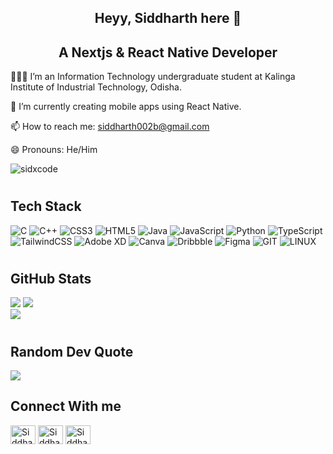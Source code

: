 <h2 align = "center"> Heyy, Siddharth here 👋 </h2>

<h2 align = "center"> A Nextjs & React Native Developer </h2>

👨🏻‍💻 I’m an Information Technology undergraduate student at Kalinga Institute of Industrial Technology, Odisha. 

🔭 I’m currently creating mobile apps using React Native.

📫 How to reach me: siddharth002b@gmail.com

😄 Pronouns: He/Him

<p align="left"> <img src="https://komarev.com/ghpvc/?username=sidxcode&label=Profile%20views&color=0e75b6&style=flat" alt="sidxcode" /> </p>

# <h2>Tech Stack</h2>
![C](https://img.shields.io/badge/c-%2300599C.svg?style=for-the-badge&logo=c&logoColor=white) ![C++](https://img.shields.io/badge/c++-%2300599C.svg?style=for-the-badge&logo=c%2B%2B&logoColor=white) ![CSS3](https://img.shields.io/badge/css3-%231572B6.svg?style=for-the-badge&logo=css3&logoColor=white) ![HTML5](https://img.shields.io/badge/html5-%23E34F26.svg?style=for-the-badge&logo=html5&logoColor=white) ![Java](https://img.shields.io/badge/java-%23ED8B00.svg?style=for-the-badge&logo=java&logoColor=white) ![JavaScript](https://img.shields.io/badge/javascript-%23323330.svg?style=for-the-badge&logo=javascript&logoColor=%23F7DF1E) ![Python](https://img.shields.io/badge/python-3670A0?style=for-the-badge&logo=python&logoColor=ffdd54) ![TypeScript](https://img.shields.io/badge/typescript-%23007ACC.svg?style=for-the-badge&logo=typescript&logoColor=white) ![TailwindCSS](https://img.shields.io/badge/tailwindcss-%2338B2AC.svg?style=for-the-badge&logo=tailwind-css&logoColor=white) ![Adobe XD](https://img.shields.io/badge/Adobe%20XD-470137?style=for-the-badge&logo=Adobe%20XD&logoColor=#FF61F6) ![Canva](https://img.shields.io/badge/Canva-%2300C4CC.svg?style=for-the-badge&logo=Canva&logoColor=white) ![Dribbble](https://img.shields.io/badge/Dribbble-EA4C89?style=for-the-badge&logo=dribbble&logoColor=white) 	![Figma](https://img.shields.io/badge/figma-%23F24E1E.svg?style=for-the-badge&logo=figma&logoColor=white) ![GIT](https://img.shields.io/badge/Git-fc6d26?style=for-the-badge&logo=git&logoColor=white) ![LINUX](https://img.shields.io/badge/Linux-FCC624?style=for-the-badge&logo=linux&logoColor=black)

# <h2>GitHub Stats</h2>
![](https://github-readme-stats.vercel.app/api/top-langs/?username=sidxcode&theme=radical&hide_border=false&include_all_commits=true&count_private=false&layout=compact)
![](https://github-readme-stats.vercel.app/api?username=sidxcode&theme=radical&hide_border=false&include_all_commits=true&count_private=false)<br/>
![](https://github-readme-streak-stats.herokuapp.com/?user=sidxcode&theme=radical&hide_border=false)<br/>

# <h2>Random Dev Quote</h2>
![](https://quotes-github-readme.vercel.app/api?type=horizontal&theme=radical)


<h2>Connect With me</h2>
<p align="left">
<a href="https://twitter.com/heyyxsid" target="blank"><img align="center" src="https://raw.githubusercontent.com/rahuldkjain/github-profile-readme-generator/master/src/images/icons/Social/twitter.svg" alt="Siddharth’s twitter" height="30" width="40" /></a>
<a href="https://www.linkedin.com/in/siddharth-borman-83a6891bb/" target="blank"><img align="center" src="https://raw.githubusercontent.com/rahuldkjain/github-profile-readme-generator/master/src/images/icons/Social/linked-in-alt.svg" alt="Siddharth’s linkdein" height="30" width="40" /></a>
<a href="https://www.instagram.com/heyyxsid/" target="blank"><img align="center" src="https://raw.githubusercontent.com/rahuldkjain/github-profile-readme-generator/master/src/images/icons/Social/instagram.svg" alt="Siddharth’s instagram" height="30" width="40" /></a>
<br>
